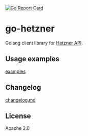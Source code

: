 [![Go Report Card](https://goreportcard.com/badge/github.com/gtrafimenkov/go-hetzner)](https://goreportcard.com/report/github.com/gtrafimenkov/go-hetzner)

# go-hetzner

Golang client library for [Hetzner API](https://robot.your-server.de/doc/webservice/en.html).

## Usage examples

[examples](./examples)

## Changelog

[changelog.md](./changelog.md)

## License

Apache 2.0
